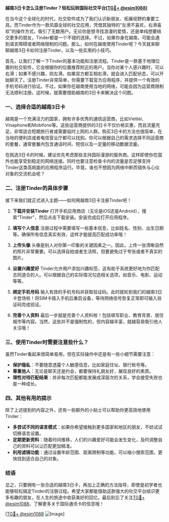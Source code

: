 **越南3日卡怎么注册Tinder？轻松玩转国际社交平台[[TG💪+ @esim1088](https://t.me/s/esim1088)]**

在当今这个全球化的时代，社交软件成为了我们认识新朋友、拓展视野的重要工具。而Tinder作为一款风靡全球的社交应用，凭借其独特的“左滑不喜欢，右滑喜欢”的操作方式，吸引了无数用户。无论你是想寻找浪漫的爱情，还是单纯想要结交更多的朋友，Tinder都是一个不错的选择。不过，如果你身在越南，可能会遇到语言障碍或者网络限制的问题。那么，如何在越南使用Tinder呢？今天就来聊聊越南3日卡如何注册Tinder，以及一些实用的小技巧。

首先，让我们了解一下Tinder的基本功能和注册流程。Tinder是一款基于地理位置的社交软件，它会根据你的位置推荐附近的用户。当你对某个人感兴趣时，可以右滑；如果不感兴趣，则左滑。如果双方都互相右滑，就会进入匹配状态，可以开始聊天了。注册Tinder非常简单，你需要下载官方应用程序，并提供一个有效的手机号码进行验证。不过，如果你在越南使用当地的网络，可能会因为运营商限制无法顺利注册。这时候，就需要借助越南的3日卡来解决这个问题。

### 一、选择合适的越南3日卡

越南是一个充满活力的国家，拥有许多优秀的通信运营商，比如Viettel、Vinaphone和Mobifone等。这些运营商提供的3日卡不仅价格实惠，而且流量充足，非常适合短期旅行者或需要临时上网的人群。购买3日卡的方法也很简单，在当地的便利店或者电信营业厅都可以找到。你可以根据自己的需求选择不同运营商的套餐，通常套餐内包含通话时间、短信以及一定量的移动数据流量。

在挑选3日卡的时候，建议优先考虑那些支持国际漫游的服务商。这样即使你在国外也能享受到稳定的网络连接。同时也要注意检查卡内的流量是否足够支持Tinder这类高耗能的应用程序运行。毕竟，谁也不想因为网络中断而错失与心仪对象的交流机会呢？

### 二、注册Tinder的具体步骤

接下来我们就正式进入主题——如何用越南3日卡注册Tinder吧！

1. **下载并安装Tinder**
   打开手机应用商店（无论是iOS还是Android），搜索“Tinder”，然后点击下载安装。安装完成后打开应用程序。

2. **填写个人信息**
   注册过程中需要填写一些基本信息，比如姓名、性别、出生日期等。确保所有信息真实有效，这样才能提高匹配成功率哦！

3. **上传头像**
   头像是别人对你第一印象的关键因素之一。因此，上传一张清晰自然的照片非常重要。可以选择自拍或者生活照，但要避免过于夸张或者不真实的图片。

4. **设置兴趣爱好**
   Tinder允许用户添加兴趣标签，这有助于系统更好地为你匹配志同道合的人。可以根据自己的实际情况勾选相关选项，如音乐、电影、运动等等。

5. **绑定手机号码**
   输入有效的手机号码并获取验证码。此时就轮到我们的越南3日卡登场啦！将SIM卡插入手机后重启设备，等待网络信号恢复正常即可输入验证码完成验证。

6. **完善个人资料**
   最后一步就是完善个人资料啦！包括填写职业、教育背景、居住城市等内容。当然，这些并不是强制性的，但内容越丰富，就越容易吸引他人关注哦！

### 三、使用Tinder时需要注意些什么？

虽然Tinder看起来很简单易用，但在实际操作中还是有一些小细节需要注意：

- **保护隐私**：不要随意透露个人敏感信息，比如家庭住址、银行账号等。
- **尊重他人**：无论是聊天还是约会，都要保持礼貌友好，展现良好的素质。
- **理性对待匹配结果**：并非每次匹配都能发展成深层次的关系，学会接受失败也是一种成长。

### 四、其他有用的提示

除了上述提到的内容之外，还有一些额外的小贴士可以帮助你更高效地使用Tinder：

- **多尝试不同的语言模式**：如果你希望接触到更多国家和地区的朋友，不妨试试切换语言设置。
- **定期更新资料**：随着时间推移，人们的兴趣爱好可能会发生变化，及时调整自己的资料可以让匹配更加精准。
- **利用滤镜功能**：通过设置年龄范围、距离限制等功能，可以缩小搜索范围，更快找到适合自己的对象。

### 结语

总之，只要拥有一张合适的越南3日卡，再加上正确的方法指导，即使是初学者也能够轻松搞定Tinder的注册过程。希望大家都能借助这款强大的社交平台结识更多有趣的朋友，在人生的旅途中收获美好的回忆。最后别忘了关注[TG💪+ @esim1088](https://t.me/s/esim1088)，了解更多关于国际通讯卡的信息哦！

[[TG💪+ @esim1088](https://t.me/s/esim1088) ![Image](https://i.postimg.cc/4NQfJmqS/Snipaste-2025-05-13-00-14-12.png)]